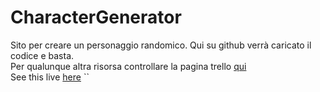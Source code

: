 # CharacterGenerator
Sito per creare un personaggio randomico. Qui su github verrà caricato il codice e basta. <br>
Per qualunque altra risorsa controllare la pagina trello [qui](https://trello.com/b/6eA2wgAJ/charactergenerator) <br>
See this live [here](https://en.wikipedia.org/wiki/HTTP_404) `` <br>